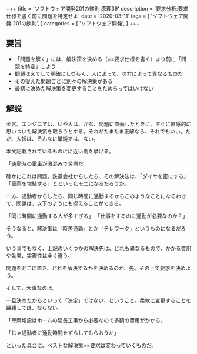 +++
title = 'ソフトウェア開発201の鉄則 原理39'
description = '要求分析:要求仕様を書く前に問題を特定せよ'
date = '2020-03-11'
tags = [
    'ソフトウェア開発 201の鉄則',
]
categories = [
    'ソフトウェア開発',
]
+++
## 要旨
* 「問題を解く」には、解決策を決める（==要求仕様を書く）より前に「問題を特定」しよう
* 問題はえてして明確にしづらく、人によって、味方によって異なるものだ
* その捉えた問題ごとに別々の解決策がある
* 最初に決めた解決策を変更することをためらってはいけない

## 解説
金言。エンジニアは、いや人は、かな、問題に直面したときに、すぐに直感的に思いついた解決策を取ろうとする。それがたまたま正解なら、それでもいい。ただ、大抵は、そんなに単純では、ない。

本文記載されているものにに近い例を挙げる。

「通勤時の電車が激混みで苦痛だ」

確かにこれは問題。鉄道会社からしたら、その解決法は、「ダイヤを密にする」「車両を増結する」とといったモニになるだろうか。

一方、通勤者からしたら、同じ時間に通勤するからこのようなことになるわけで、問題は、以下のようにも捉えることができる。

「同じ時間に通勤する人が多すぎる」
「仕事をするのに通勤が必要なのか？」

そうなると、解決策は「時差通勤」とか「テレワーク」というものになるだろう。

いうまでもなく、上記のいくつかの解決先は、どれも異なるもので、かかる費用や効果、実現性は全く違う。

問題をどこに置き、どれを解決するかを決めるのが、先。その上で要求を決めよう。

そして、大事なのは。

一旦決めたからといって「決定」ではない、ということ。柔軟に変更することを躊躇しては、ならない。

「車両増設はホームの延長工事から必要なので多額の費用がかかる」

「じゃ通勤者に通勤時間をずらしてもらおうか」

といった具合に、ベストな解決策==要求は変わっていくものだ。
